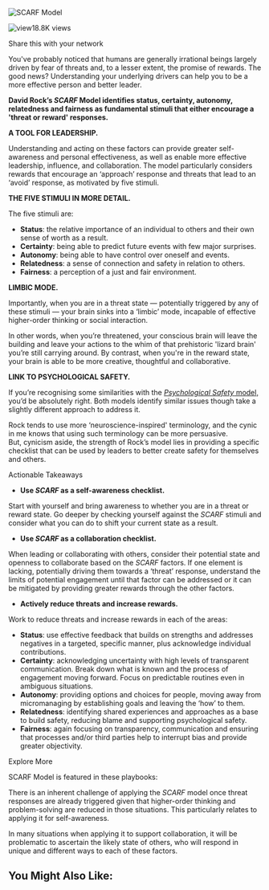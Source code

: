 ![SCARF Model](ModelThinkers%20-%20SCARF%20Model/76DfdGXbA0nAq6r3hndcin9RwOybfUGryHe0hElJ.png)

![view](ModelThinkers%20-%20SCARF%20Model/eye.png)18.8K views

Share this with your network

You've probably noticed that humans are generally irrational beings largely driven by fear of threats and, to a lesser extent, the promise of rewards. The good news? Understanding your underlying drivers can help you to be a more effective person and better leader. 

**David Rock’s _SCARF_ Model identifies status, certainty, autonomy, relatedness and fairness as fundamental stimuli that either encourage a 'threat or reward' responses.** 

**A TOOL FOR LEADERSHIP.** 

Understanding and acting on these factors can provide greater self-awareness and personal effectiveness, as well as enable more effective leadership, influence, and collaboration. The model particularly considers rewards that encourage an ‘approach’ response and threats that lead to an ‘avoid’ response, as motivated by five stimuli.

**THE FIVE STIMULI IN MORE DETAIL.**  

The five stimuli are: 

-   **Status**: the relative importance of an individual to others and their own sense of worth as a result. 
-   **Certainty**: being able to predict future events with few major surprises. 
-   **Autonomy**: being able to have control over oneself and events. 
-   **Relatedness**: a sense of connection and safety in relation to others. 
-   **Fairness**: a perception of a just and fair environment. 

**LIMBIC MODE.** 

Importantly, when you are in a threat state — potentially triggered by any of these stimuli — your brain sinks into a ‘limbic’ mode, incapable of effective higher-order thinking or social interaction.

In other words, when you’re threatened, your conscious brain will leave the building and leave your actions to the whim of that prehistoric 'lizard brain' you’re still carrying around. By contrast, when you're in the reward state, your brain is able to be more creative, thoughtful and collaborative. 

**LINK TO PSYCHOLOGICAL SAFETY.** 

If you’re recognising some similarities with the [_Psychological Safety_ model,](https://modelthinkers.com/mental-model/193) you’d be absolutely right. Both models identify similar issues though take a slightly different approach to address it. 

Rock tends to use more ‘neuroscience-inspired' terminology, and the cynic in me knows that using such terminology can be more persuasive. But, cynicism aside, the strength of Rock’s model lies in providing a specific checklist that can be used by leaders to better create safety for themselves and others. 

Actionable Takeaways

-   **Use _SCARF_ as a self-awareness checklist.**

Start with yourself and bring awareness to whether you are in a threat or reward state. Go deeper by checking yourself against the _SCARF_ stimuli and consider what you can do to shift your current state as a result. 

-   **Use _SCARF_ as a collaboration checklist.**

When leading or collaborating with others, consider their potential state and openness to collaborate based on the _SCARF_ factors. If one element is lacking, potentially driving them towards a ‘threat’ response, understand the limits of potential engagement until that factor can be addressed or it can be mitigated by providing greater rewards through the other factors.  

-   **Actively reduce threats and increase rewards.** 

Work to reduce threats and increase rewards in each of the areas: 

-   **Status**: use effective feedback that builds on strengths and addresses negatives in a targeted, specific manner, plus acknowledge individual contributions. 
-   **Certainty**: acknowledging uncertainty with high levels of transparent communication. Break down what is known and the process of engagement moving forward. Focus on predictable routines even in ambiguous situations. 
-   **Autonomy**: providing options and choices for people, moving away from micromanaging by establishing goals and leaving the ‘how’ to them. 
-   **Relatedness**: identifying shared experiences and approaches as a base to build safety, reducing blame and supporting psychological safety. 
-   **Fairness**: again focusing on transparency, communication and ensuring that processes and/or third parties help to interrupt bias and provide greater objectivity.

Explore More

SCARF Model is featured in these playbooks:

There is an inherent challenge of applying the _SCARF_ model once threat responses are already triggered given that higher-order thinking and problem-solving are reduced in those situations. This particularly relates to applying it for self-awareness. 

In many situations when applying it to support collaboration, it will be problematic to ascertain the likely state of others, who will respond in unique and different ways to each of these factors. 

## You Might Also Like: